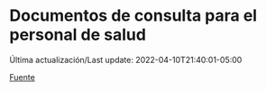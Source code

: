 # Documentos de consulta para el personal de salud

Última actualización/Last update: 2022-04-10T21:40:01-05:00

 [Fuente](https://coronavirus.gob.mx/personal-de-salud/documentos-de-consulta/)
